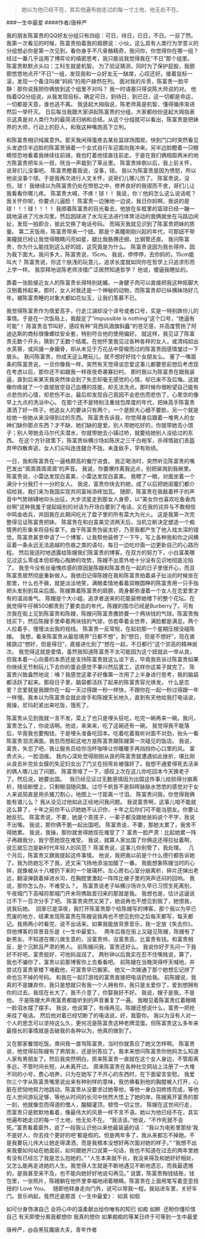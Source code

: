 > 她以为他已经不在，其实他遍布她走过的每一寸土地，他无处不在。

###一生中最爱
####作者/唐梓严

我的朋友陈富贵的QQ好友分组只有四组：可日，待日，已日，不日。一目了然。
我第一次看见的时候，陈富贵拍着我的肩膀说：小伙，这么具有人类行为学意义的分组想必你是第一次见到，看你身手不凡骨骼精奇，我问你，你觉得你在哪一组？
经过一番几乎运用了博弈论的缜密思考，我只能说我觉得我在“不日”那个组里。
陈富贵默默点头曰：工科生就是机智。
为了验证猜测，同时为了保护屁股，我颤颤悠悠地点开“不日”一组，发现我和一众好友无一缺席，心叹还好。接着鼠标一滚，发现一个备注叫做“妈妈”的用户赫然在列。
面对我的斥责，陈富贵一脸平静：那你说我把你俩放到这个组里不对吗？
我一时语塞只得说陈大师说的对。
他指着QQ分组说，从我发现目标，确定可日，到待日，到已日，这一切都是命运，一切都是天意，谁也逃不离。
我竖起大拇指说，陈老师真是机智，懂得循序渐进然后一举歼灭。
日后每当我跟大家讲起陈富贵的分组，大家都纷纷竖起大拇指表示这真是对人类行为的最简洁归纳和总结。从这个分组就可以看出，陈富贵是把妹界的大师，行动上的巨人，和我这种嘴炮高下立判。



和陈富贵相识纯属意外。那天我闲得蛋疼去某处篮球场围观，快到门口时突然看见头发遮住半边脸的陈富贵骑着一个女式自行车迎面向我冲来。另半边脸瞪着一只眼睛惊恐地看着我继续往前骑，我也盯着他径直往前走。于是在我们俩相距两米的地方陈富贵把车头一扭，咣当一声栽到了草丛里。
陈富贵摔倒以后，我上前关怀，说哥们儿没事吧。
陈富贵瞪着我说，没事，球。
我以为陈富贵是因为愤怒，所以他说没事个球。于是我再次进行人文关怀，说哥们儿哪儿伤了。
陈富贵说，没伤，球！
我继续以为陈富贵仍处在愤怒之中，修养良好的我锲而不舍，哥们儿让我看看你哪儿疼。
陈富贵大喊，不疼！球！！
我说，你丫他妈怎么这么说话呢？我关怀你呢，你要点儿逼脸！
陈富贵一边捶地一边说，我日你妈啊，我说的是球！！！球！！！！
我顺着陈富贵的目光看去，他放在车框里的篮球已经一蹦一跳地滚进了污水沟里。然后因球进了水沟无法进行体育活动的我俩就坐在马路边闲扯，发现一拍即合，彼此交换了电话号码。
而隔天我就见识到了陈富贵把妹的质量。
第二天饭局，陈富贵带来一个妞。那是个美瞳刚刚兴起的年代，可那妞不带美瞳就已经让我觉得眼睛闪亮如星，腿比我胳膊还细，比钢管还直。
我问陈富贵，你为什么能找到这么好的妞，这究竟是为什么。
陈富贵说因为我长得帅，因为我下面大。我问多大，陈富贵说，15cm。
我说，停停停，去你妈的，15cm能叫大？
陈富贵说，你这个肤浅的玩意儿，追求长度就如同你在哲学上只追求形而上学一样。
我崇拜地说陈老师涉猎广泛居然知道哲学？
他说，傻逼我瞎扯的。


靠着一张脸接近女人的陈富贵长得特别妩媚，一身腱子肉可以直接把我这种抠脚大汉倒着拎起来。那时，女人对我还是一个神秘的动物，而陈富贵却已纵横妹场好几年。被陈富贵睡的对象大都如花似玉，让我们羡慕不已。

我觉得陈富贵作为情爱高手，行走江湖却没个诨号或者口号，实是一特别跌份儿的事情。于是在一次饭局上，我敲定了“impussible is nothing”这个口号，“绝逼有可能”！
陈富贵击节叫好，感叹有种“背西风酒旗斜矗”的苍茫感，并高度赞扬了阿迪达斯的商标很像螺纹安全套，特别符合他的使用偏好。
就这样，我见证了陈富贵无数个开头，猜到了无数个结尾。在他怀里我见过各种各样的女人，或清纯如出水芙蓉，或风骚一身媚骨，却从未见于万花丛中穿梭而过的陈富贵因感情皱过一下眉头。
我问陈富贵，你成天这么瞎玩儿，就不想好好找个女朋友么。
塞了一嘴面条的陈富贵说，一旦你像我一样，突然有天觉得谈恋爱这事儿都要思前想后考虑现在考虑以后，那你还不如跟我一样夜夜奇袭寡妇村。
那时我以为陈富贵在跟我装逼，直到后来某天我突然体会到了失恋却毫无感觉的心情，却已来不及后悔。这就像你练就了一个直接放空自己血槽的技能，却无法洗点。那时候你很盼望自己能有点悲伤的心情，却悲伤不出，最后却发现自己竟因不会悲伤而悲伤了，心里空的像早上九点的洗浴中心。
在那个还不是特别注重钱包厚度的年代，把妹高手陈富贵潇洒了好一阵子。他追女人的要诀只有两个，一个是胆大心细不要脸，另一个就是给她一些她从来没得到过的东西。
陈富贵告诉我，你觉得身后跟着一堆男人的女神们缺你那点东西？才不缺，她们缺的是爱。别人带她吃好的，你就带她去小馆子；别人带她去马尔代夫潜水，你就带她去小镇过桥，就要给她别人没给过的东西。
在这个方针政策下，陈富贵纵横沙场如陈庆之三千白袍军，杀得情敌们丢盔弃甲四散奔逃，女人们尖叫连连腿合不拢。未逢敌手，罕有败绩。


一日，我和陈富贵在一逼格颇高的餐厅进食。
我正喝汤时，突然听见陈富贵的嘴巴发出“滴滴滴滴滴滴”的声音。
我说，你要爆炸离我远点，别把屎溅到我碗里。
陈富贵说，小雷达发现白富美，小雷达发现白富美。
我瞟了一眼，对面坐着一个满分十分我打十一分的女人。
我说，富贵你快去钓她，成了以后把她闺蜜们都介绍给我，我们来为我国实现共同富裕添砖加瓦。
随即，陈富贵在我敲着杯子的声音中气势磅礴地仰头出征，大步流星走到那女人身旁，以“美女你也喜欢吃鱼香肉丝啊”这种我羞于提起级别的对话为开场白要到了电话，又在我的诧异与不敢相信中鸣金收兵，并因我在此期间吃光了盘子里的所有菜大为光火。
这是我第一次完整得见证陈富贵把妹。
陈富贵在和白富美交流两天后，当机立断决定塑造一个痴情男的形象来将目标拿下。由于陈富贵伪装太好，乃至我都产生了他入戏太深的错觉。陈富贵甚至申请了一个博客，让我帮他装修了一下午，写上各种我和你之间横亘着一条永远无法逾越的伤痕之类的语句，每日一边吃炒面一边更新自己的心路历程。
然后我适时地透露给陈嫂我们陈富贵的博客。在双方的努力下，小白富美哪见过这么零成本但却掏心掏肺的攻势，陈嫂不出意外地十分没有见识地彻底沦陷了。
我至今没有丝毫愧疚感的原因是陈嫂和陈富贵在一起的日子里很开心，而且陈富贵居然彻底重新做人。我依旧记得陈嫂在我和陈富贵拍着桌子扯淡的时候坐在那里，什么也不做，就是淡淡地笑，满眼柔情地看着双眼圆睁的陈富贵用一只手指把头发别到耳朵后面。陈嫂靠着陈富贵的肩膀，周身都弥漫着一个女人在恋爱里才有的温润香气。
陈嫂是个大小姐，追求者送来的花能装修她楼下的整个花坛。在我觉得牛仔裤500都贵到了要卖血的年代，陈嫂的围巾已经是Burberry了。可有次我在街上见到陈富贵和陈嫂，陈嫂问陈富贵撒娇要一个两块钱的气球。陈富贵掏钱买下，然后陈嫂手里牵着两块钱的气球，仿若牵着全世界，满脸都是满足。两个人拉着手，慢慢淡出我的视线。
陈富贵一反常规，在起初那一个星期压根没碰陈嫂。
 我想，看来陈富贵从最低境界“日都不想”，到“想日，但是不想好”，现在直接跳过“想好，但是得日”，直接进化到了“想在一起，不日都行”这个崇高的精神层次。
我觉得这就是爱情，虽然我知道陈富贵不太可能因为这个妞就此一举从良，但我本着一心向善的本质还是支持陈富贵就这么谈下去，毕竟我告诉过陈富贵如果你继续无节制玩儿下去你的蛋会感觉不睾兴然后罢工，这样你这辈子就完了。
陈富贵兴致盎然地说：咦？我感觉这辈子好像第一次用了上半身进行思考，我的脑袋都活跃了起来。那段日子里，脑袋都活跃了起来的陈富贵容光焕发。
什么是恋爱？恋爱就是我跟你在一起一天过得跟一秒一样快，不跟你在一起一秒过得跟一年一样慢。我本以为陈富贵会就此收手和陈嫂天长地久，直到有天他给我打电话说，我操，尼玛赶紧出来吃饭，饿死了。


陈富贵从见到我就一言不发，菜上了也只是埋头狂吃，吃完一碗再来一碗。我问，富贵怎么了，你说话啊。他说，来来来，吃了这碗还有一碗。
我觉得我不能落后，毕竟我也要掏钱，于是埋头准备吃回本。吃着吃着我听对面不对劲，抬头一看陈富贵泪流满面。我忽而想起这地方是陈富贵跟陈嫂第一次碰见的饭店。
我说，富贵，失恋了吧，我让服务员给你泡杯咖啡让你暖暖手再挡挡你心口里的风。
富贵点头，一脸泪痕。
我内心深处觉得刚刚从良的陈富贵就遭遇如此挫折，堪比刚从良去补完处女膜的失足妇女出了门又在拐弯处被强奸了。我想不通爱得死去活来的俩人哪儿出了问题。
陈富贵噎了一下，感叹上次在这儿你吃回本今天换老子了。然后说，她要出国。  
我已经见证过无数感情因为出国这件事儿给损得分崩离析，残垣断壁上，只剩眼泪随风飘。过尽千帆皆不是斜晖脉脉水悠悠的感觉对于女人来说简直是用杀猪刀割心，地图上一寸距离一寸泪。
陈富贵问我，你觉得我俩能有谱儿么？
我从没见过他如此正经地问我问题。
我说富贵啊，这事儿咱不能就这么算了，十年之前你不认识她她不认识你，十年之后你们可不能当朋友。你要让她反抗。
陈富贵说，不要，她是个乖孩子，一辈子都没跟她爸妈说个不字，我说不出嘴。
我说，那你俩干脆一起出国吧。
陈富贵说，不要，那她太累了，我舍不得她累。
我说，我操，那你就舍得她现在难受了？
富贵一脸严肃：比起她累一阵子再跟我分，我宁愿她现在难受。
我说，就算人家出国了你俩这还得拉扯着啊，说忘就忘岂是新时代年轻人的风范？
陈富贵说，这事儿你别管了，我处理。
 
几个月后，陈富贵又跟我提起这件事情。
他说，我把我以前是个什么德行都告诉她了。我为防她忘不了我，还文采飞扬地添油加醋了一番。
我能想象陈嫂当时的心碎，就像被从十八楼扔下来的一个玻璃杯。左心房右心室分崩离析，碎片还弹出老远，翻滚弹跳着掉进水沟，在胸腔里激起一阵阵比被子里的哭声还闷的回响。
我说，那你怎么办，不难受么？。
陈富贵说老子纵横沙场许久早已习惯生死离别，午夜城门下高喊将那城门开末将携敌首归来的那就是我。
我想也是，估计这逼说过不下一百次分手了吧。
陈富贵突然又哭了，她说再也不想见到我了，她恨我，说我玩她。 
回家已是深夜，我打开陈富贵那个给陈嫂写的博客，那个我以为早已荒废的地方，结果发现陈富贵在陈嫂说我再也不想见到你之后每天都写，每天都记。我用两小时看完，说不出话来。如果我能放背景音乐，我一定放《失去你》。但他博客的背景音乐是《一生中最爱》。
 
两年后我在街上又碰见陈嫂，陈嫂有了新男友。不知道在哪儿做生意的，没富贵帅，没富贵高，比富贵有钱。和富贵相反，是个沉默且严肃的男人。
前陈嫂问我，富贵还好么。
我说你好歹先问一下我好不好吧，富贵挺好，可他妈滋润了。
两秒钟以后我实在忍不住嘴贱说，算了，我也不骗你了，富贵以前那博客你上去看看吧。
前陈嫂在当晚哭得呼天喊地，并尝试在富贵家楼下堵截他，可富贵早已搬家。
她又一次拨通了那个她想忘记拼了命也忘不掉的号码。
和我在一起打游戏的富贵直接把电话扔给我。
前陈嫂说，我真的不是嫌弃你，我只是想就只有我一个人拥有你，我只是太爱你了，爱到想拥有你的过去。我现在长大了，我不介意了，你娶我好不好。
我说，嫂子是我，不是他。
于是陈嫂大声用富贵都能听到的声音重复了一遍。
我眼见着陈富贵红着眼睛一脸泪水摆了摆手。
我说，他说算了，有缘再见。陈嫂还想说什么，富贵一把抢来挂了电话。
然后他对着已经切断了的电话说，好，我娶你。
我以为没有人对一个人的思念可以坚持这么久，更何况是陈富贵这种老牌混蛋。但陈富贵这么多年来最擅长的事情就是击破我的各种以为，他真的做到了。


又在那家餐馆吃饭。席间我一直骂陈富贵，当时你就答应了她又怎样啊。
陈富贵说，他觉得前陈嫂有了男朋友，还是别答应了。我本来想问陈富贵你他妈怎么知道人家有男朋友了。然后我突然明白，原来陈富贵一直就在这个女人身边，不管距离多远，不管时间长短，从未离开过。
原来陈富贵在各种社交网站上注册了一大堆不同的小号，费心培养，只为在她写了不开心的东西时，在下面留言安慰。
我爱你三个字从陈富贵嘴里说出来有种别样的意味，我仿佛看到他的胸膛被人打开，心脏在悲恸地努力地跳动。陈富贵从没要求过她等他，等他一身白羽修炼完成，等他在人世间游玩足够，等他从时间的长河中恍然大悟上了她的岸。陈嫂离开富贵的那一刻，他就像忽而得道的僧人，醍醐灌顶，顿悟一切尘世。
陈嫂在这世间行走，而富贵只是默默地看着，像最伟大的风景一样不言不语。她以为他已经不在，其实他遍布她走过的每一寸土地，他无处不在。
“我活该。”他说，“不作死就不会死。”富贵看着窗外，说了一段我认识他以来他最装逼的话：
“我以为电影里那些‘我不是好人，你去找个更好的吧’都是假的。但是两年多了，我从来都忘不掉她。不是我要玩儿伟大让她走得潇洒，而是我根本没想好再次面对她的样子。”
“我想不出来我要如何站在她面前，如何跟她开口说第一句话，我也不知道在过去的两年里她有没有已经忘了我是怎么抱她的。”
“人生本来就不长，我没来得及和她好好相处，又怎么能再走进她的人生。我觉得人生就是不断地遇见不断地遗忘，而我最遗憾的，是我甚至来不及，也不能向她好好地说句再见。”
说罢，陈富贵掏钱结账，钱包里，一张照片，陈嫂躺在他怀里幸福地闭着眼睛。陈富贵在上面用笔写着歪歪扭扭的I Love You。  
随即他转身走向门外，说可以带我一程。我钻进车里，关好车门。音乐响起，竟然还是那首《一生中最爱》：
如真 如假

如可分身饰演自己
会将心中的温柔献出给你唯有的知已
如痴 如醉 
还盼你懂珍惜自己
有天即使分离我都想你
我真的想你
如果痴痴的等某日终于可等到一生中最爱


唐梓严，@自黑狂魔唐大夫，青年作者
 